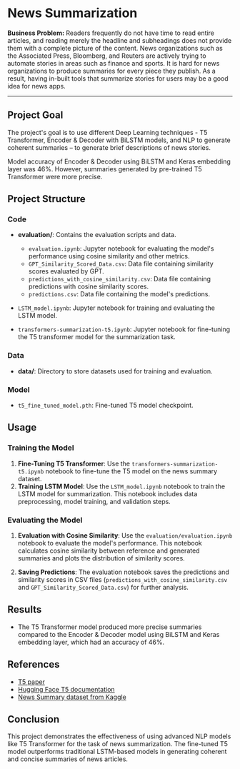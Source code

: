 # News Summarization

**Business Problem:** Readers frequently do not have time to read entire articles, and reading merely the headline and subheadings does not provide them with a complete picture of the content. News organizations such as the Associated Press, Bloomberg, and Reuters are actively trying to automate stories in areas such as finance and sports. It is hard for news organizations to produce summaries for every piece they publish. As a result, having in-built tools that summarize stories for users may be a good idea for news apps.

---------------

## Project Goal
The project's goal is to use different Deep Learning techniques - T5 Transformer, Encoder & Decoder with BiLSTM models, and NLP to generate coherent summaries – to generate brief descriptions of news stories.

Model accuracy of Encoder & Decoder using BiLSTM and Keras embedding layer was 46%. However, summaries generated by pre-trained T5 Transformer were more precise.

## Project Structure

### Code

- **evaluation/**: Contains the evaluation scripts and data.
  - `evaluation.ipynb`: Jupyter notebook for evaluating the model's performance using cosine similarity and other metrics.
  - `GPT_Similarity_Scored_Data.csv`: Data file containing similarity scores evaluated by GPT.
  - `predictions_with_cosine_similarity.csv`: Data file containing predictions with cosine similarity scores.
  - `predictions.csv`: Data file containing the model's predictions.

- `LSTM_model.ipynb`: Jupyter notebook for training and evaluating the LSTM model.

- `transformers-summarization-t5.ipynb`: Jupyter notebook for fine-tuning the T5 transformer model for the summarization task.

### Data

- **data/**: Directory to store datasets used for training and evaluation.

### Model

- `t5_fine_tuned_model.pth`: Fine-tuned T5 model checkpoint.

## Usage

### Training the Model

1. **Fine-Tuning T5 Transformer**: Use the `transformers-summarization-t5.ipynb` notebook to fine-tune the T5 model on the news summary dataset.
2. **Training LSTM Model**: Use the `LSTM_model.ipynb` notebook to train the LSTM model for summarization. This notebook includes data preprocessing, model training, and validation steps.


### Evaluating the Model

1. **Evaluation with Cosine Similarity**: Use the `evaluation/evaluation.ipynb` notebook to evaluate the model's performance. This notebook calculates cosine similarity between reference and generated summaries and plots the distribution of similarity scores.

2. **Saving Predictions**: The evaluation notebook saves the predictions and similarity scores in CSV files (`predictions_with_cosine_similarity.csv` and `GPT_Similarity_Scored_Data.csv`) for further analysis.

## Results

- The T5 Transformer model produced more precise summaries compared to the Encoder & Decoder model using BiLSTM and Keras embedding layer, which had an accuracy of 46%.

## References

- [T5 paper](https://arxiv.org/abs/1910.10683)
- [Hugging Face T5 documentation](https://huggingface.co/transformers/model_doc/t5.html)
- [News Summary dataset from Kaggle](https://www.kaggle.com/sunnysai12345/news-summary)

## Conclusion

This project demonstrates the effectiveness of using advanced NLP models like T5 Transformer for the task of news summarization. The fine-tuned T5 model outperforms traditional LSTM-based models in generating coherent and concise summaries of news articles.